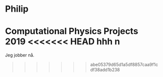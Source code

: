 # Philip
Computational Physics Projects 2019
<<<<<<< HEAD
hhh
n
=======

Jeg jobber nå.
>>>>>>> abe05379d65d1a5df8857caa9f1cdf38add1b238
